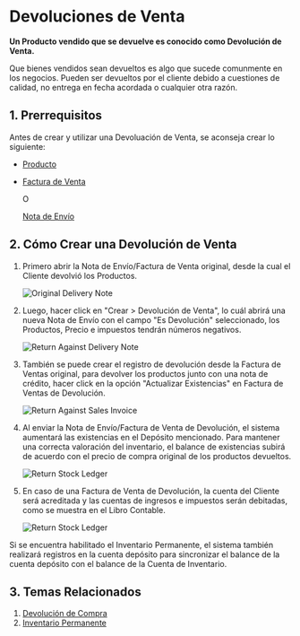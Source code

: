 <!-- add-breadcrumbs -->
# Devoluciones de Venta

**Un Producto vendido que se devuelve es conocido como Devolución de Venta.**

Que bienes vendidos sean devueltos es algo que sucede comunmente en los negocios. Pueden ser devueltos por el cliente debido a cuestiones de calidad, no entrega en fecha acordada o cualquier otra razón. 

## 1. Prerrequisitos
Antes de crear y utilizar una Devoluación de Venta, se aconseja crear lo siguiente: 

* [Producto](/docs/user/manual/en/stock/item)
* [Factura de Venta](/docs/user/manual/en/accounts/sales-invoice)
    
    O

    [Nota de Envío](/docs/user/manual/en/stock/delivery-note)

## 2. Cómo Crear una Devolución de Venta

1. Primero abrir la Nota de Envío/Factura de Venta original, desde la cual el Cliente devolvió los Productos.

    <img class="screenshot" alt="Original Delivery Note" src="{{docs_base_url}}/assets/img/stock/sales-return-original-delivery-note.png">

1. Luego, hacer click en "Crear > Devolución de Venta", lo cuál abrirá una nueva Nota de Envío con el campo "Es Devolución" seleccionado, los Productos, Precio e impuestos tendrán números negativos.

    <img class="screenshot" alt="Return Against Delivery Note" src="{{docs_base_url}}/assets/img/stock/sales-return-against-delivery-note.png">

1. También se puede crear el registro de devolución desde la Factura de Ventas original, para devolver los productos junto con una nota de crédito, hacer click en la opción "Actualizar Existencias" en Factura de Ventas de Devolución. 

    <img class="screenshot" alt="Return Against Sales Invoice" src="{{docs_base_url}}/assets/img/stock/sales-return-against-sales-invoice.png">

1. Al enviar la Nota de Envío/Factura de Venta de Devolución, el sistema aumentará las existencias en el Depósito mencionado. Para mantener una correcta valoración del inventario, el balance de existencias subirá de acuerdo con el precio de compra original de los productos devueltos.

    <img class="screenshot" alt="Return Stock Ledger" src="{{docs_base_url}}/assets/img/stock/sales-return-stock-ledger.png">

1. En caso de una Factura de Venta de Devolución, la cuenta del Cliente será acreditada y las cuentas de ingresos e impuestos serán debitadas, como se muestra en el Libro Contable.

    <img class="screenshot" alt="Return Stock Ledger" src="{{docs_base_url}}/assets/img/stock/sales-return-general-ledger.png">

Si se encuentra habilitado el Inventario Permanente, el sistema también realizará registros en la cuenta depósito para sincronizar el balance de la cuenta depósito con el balance de la Cuenta de Inventario.  

## 3. Temas Relacionados
1. [Devolución de Compra](/docs/user/manual/en/stock/purchase-return)
1. [Inventario Permanente](/docs/user/manual/en/stock/perpetual-inventory)
